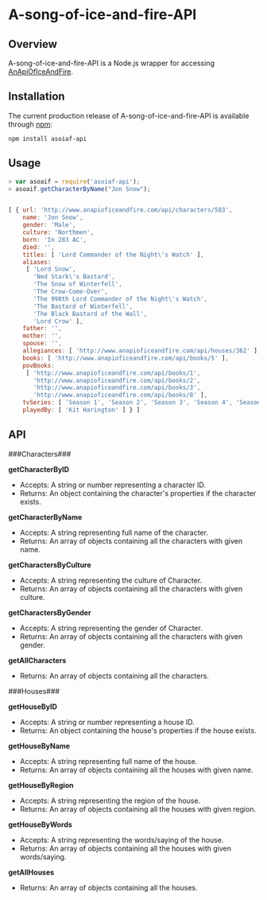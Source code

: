# A-song-of-ice-and-fire-API #

## Overview ##
A-song-of-ice-and-fire-API is a Node.js wrapper for accessing [AnApiOfIceAndFire](https://github.com/joakimskoog/AnApiOfIceAndFire).

## Installation ##

The current production release of A-song-of-ice-and-fire-API is available through [npm](https://www.npmjs.com/package/asoiaf-api):

```
npm install asoiaf-api
```

## Usage ##

```javascript
> var asoaif = require('asoiaf-api');
> asoaif.getCharacterByName("Jon Snow");


[ { url: 'http://www.anapioficeandfire.com/api/characters/583',
    name: 'Jon Snow',
    gender: 'Male',
    culture: 'Northmen',
    born: 'In 283 AC',
    died: '',
    titles: [ 'Lord Commander of the Night\'s Watch' ],
    aliases: 
     [ 'Lord Snow',
       'Ned Stark\'s Bastard',
       'The Snow of Winterfell',
       'The Crow-Come-Over',
       'The 998th Lord Commander of the Night\'s Watch',
       'The Bastard of Winterfell',
       'The Black Bastard of the Wall',
       'Lord Crow' ],
    father: '',
    mother: '',
    spouse: '',
    allegiances: [ 'http://www.anapioficeandfire.com/api/houses/362' ],
    books: [ 'http://www.anapioficeandfire.com/api/books/5' ],
    povBooks: 
     [ 'http://www.anapioficeandfire.com/api/books/1',
       'http://www.anapioficeandfire.com/api/books/2',
       'http://www.anapioficeandfire.com/api/books/3',
       'http://www.anapioficeandfire.com/api/books/8' ],
    tvSeries: [ 'Season 1', 'Season 2', 'Season 3', 'Season 4', 'Season 5' ],
    playedBy: [ 'Kit Harington' ] } ]
```

## API ##

###Characters###

**getCharacterByID**

* Accepts: A string or number representing a character ID.
* Returns: An object containing the character's properties if the character exists.

**getCharacterByName**

* Accepts: A string representing full name of the character.
* Returns: An array of objects containing all the characters with given name.

**getCharactersByCulture**

* Accepts: A string representing the culture of Character.
* Returns: An array of objects containing all the characters with given culture.

**getCharactersByGender**

* Accepts: A string representing the gender of Character.
* Returns: An array of objects containing all the characters with given gender.

**getAllCharacters**

* Returns: An array of objects containing all the characters.


###Houses###

**getHouseByID**

* Accepts: A string or number representing a house ID.
* Returns: An object containing the house's properties if the house exists.

**getHouseByName**

* Accepts: A string representing full name of the house.
* Returns: An array of objects containing all the houses with given name.

**getHouseByRegion**

* Accepts: A string representing the region of the house.
* Returns: An array of objects containing all the houses with given region.

**getHouseByWords**

* Accepts: A string representing the words/saying of the house.
* Returns: An array of objects containing all the houses with given words/saying.

**getAllHouses**

* Returns: An array of objects containing all the houses.
